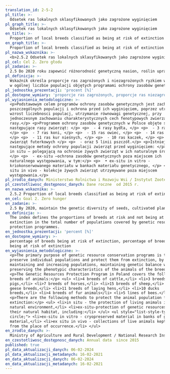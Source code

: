 ```yaml
---
translation_id: 2-5-2
pl_title: >-
  Odsetek ras lokalnych sklasyfikowanych jako zagrożone wyginięciem
pl_graph_title: >-
  Odsetek ras lokalnych sklasyfikowanych jako zagrożone wyginięciem
en_title: >-
  Proportion of local breeds classified as being at risk of extinction
en_graph_title: >-
  Proportion of local breeds classified as being at risk of extinction
pl_nazwa_wskaznika: >-
  <b>2.5.2 Odsetek ras lokalnych sklasyfikowanych jako zagrożone wyginięciem</b>
pl_cel: Cel 2. Zero głodu
pl_zadanie: >-
  2.5 Do 2020 roku zapewnić różnorodność genetyczną nasion, roślin uprawnych, zwierząt hodowlanych i udomowionych oraz powiązanych z nimi dzikich gatunków, w tym poprzez skutecznie zarządzane i różnorodne banki nasion i roślin na poziomie krajowym, regionalnym i międzynarodowym, jak również promować uczciwy i sprawiedliwy podział oraz dostęp do korzyści płynących z wykorzystania zasobów genetycznych oraz związanej z nimi tradycyjnej wiedzy, zgodnie z ustaleniami na szczeblu międzynarodowym
pl_definicja: >-
  Wskaźnik określa proporcje ras zagrożonych i niezagrożonych ryzkiem wyginięcia
  w ogólnej liczbie populacji objętych programami ochrony zasobów genetycznych.
pl_jednostka_prezentacji: 'procent [%]'
pl_dostepne_wymiary: 'proporcje ras zagrożonych, proporcje ras niezagrożonych'
pl_wyjasnienia_metodologiczne: >-
  <p>Podstawowym celem programów ochrony zasobów genetycznych jest zachowanie
  poszczególnych populacji i ochrona przed ich wyginięciem, poprzez utrzymanie i
  wzrost liczebnosci populacj, utrzymanie równowagi genetycznej, przy
  jednoczesnym zachowaniu charakterystycznych cech fenotypowych zwierząt danej
  rasy.</p> <p>Programem ochrony zasobów genetycznych w Polsce objęte są
  następujące rasy zwierząt: </p> <p>  - 4 rasy bydła, </p> <p>  - 3 rasy świń,
  </p> <p>  - 7 ras koni, </p> <p>  - 15 ras owiec, </p> <p>  - 14 ras gęsi,
  </p> <p>  - 11 ras kur nieśnych, </p> <p>  - 10 ras kaczek, </p> <p>  - 4 rasy
  zwierząt futerkowych </p> <p>  - oraz 5 linii pszczół.</p> <p>Istnieją
  następujące metody ochrony populacji zwierząt przed wyginięciem: </p> <p>  -
  in situ – polegającą na ochronie żywych zwierząt w ich naturalnym środowisku,
  </p> <p>  - ex-situ –ochrona zasobów genetycznych poza miejscem ich
  naturalnego występowania, w tym:</p> <p>  • ex-situ in vitro -
  kriokonserwowanego materiału w bankach materiału genetycznego, </p> <p>  • ex
  situ in vivo - kolekcje żywych zwierząt utrzymywane poza miejscem
  występowania.</p>
pl_zrodlo_danych: Ministerstwo Rolnictwa i Rozwoju Wsi / Instytut Zootechniki
pl_czestotliwosc_dostępnosc_danych: Dane roczne  od 2015 r.
en_nazwa_wskaznika: >-
  2.5.2 Proportion of local breeds classified as being at risk of extinction
en_cel: Goal 2. Zero hunger
en_zadanie: >-
  2.5 By 2020, maintain the genetic diversity of seeds, cultivated plants and farmed and domesticated animals and their related wild species, including through soundly managed and diversified seed and plant banks at the national, regional and international levels, and promote access to and fair and equitable sharing of benefits arising from the utilization of genetic resources and associated traditional knowledge, as internationally agreed.
en_definicja: >-
  The index defines the proportions of breeds at risk and not being at risk of
  extinction in the total number of populations covered by genetic resource
  protection programmes.
en_jednostka_prezentacji: 'percent [%]'
en_dostepne_wymiary: >-
  percentage of breeds being at risk of extinction, percentage of breeds not
  being at risk of extinction
en_wyjasnienia_metodologiczne: >-
  <p>The primary purpose of genetic resource conservation programs is to
  preserve individual populations and protect them from extinction, by
  maintaining and increasing populations, maintaining genetic balance while
  preserving the phenotypic characteristics of the animals of the breed.</p>
  <p>The Genetic Resources Protection Program in Poland covers the following
  breeds of animals:</p> <ul> <li>4 breeds of cattle,</li> <li>3 breeds of
  pigs,</li> <li>7 breeds of horses,</li> <li>15 breeds of sheep,</li> <li>14
  geese breeds,</li> <li>11 breeds of laying hens,</li> <li>10 ducks
  breeds,</li> <li>4 breeds of fur animals</li> <li>5 lines of bees.</li> </ul>
  <p>There are the following methods to protect the animal population from
  extinction:</p> <ul> <li>in situ - the protection of living animals in their
  natural environment,</li> <li>ex-situ-protection of genetic resources beyond
  their natural habitat, including:</li> </ul> <ul style="list-style-type:
  circle;"> <li>ex-situ in vitro - cryopreserved material in banks of genetic
  material,</li> <li>ex situ in vivo - collections of live animals kept away
  from the place of occurrence.</li> </ul>
en_zrodlo_danych: >-
  Ministry of Agriculture and Rural Development / National Research Institute of Animal Production
en_czestotliwosc_dostępnosc_danych: Annual data  since 2015
published: true
pl_data_aktualizacji_danych: 06-02-2024
pl_data_aktualizacji_metadanych: 16-02-2021
en_data_aktualizacji_danych: 06-02-2024
en_data_aktualizacji_metadanych: 16-02-2021
---
```


